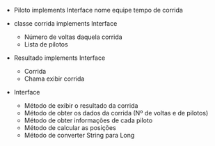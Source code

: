 - Piloto implements Interface
  nome
  equipe
  tempo de corrida

- classe corrida implements Interface
    - Número de voltas daquela corrida
    - Lista de pilotos


- Resultado implements Interface
    - Corrida
    - Chama exibir corrida

- Interface
    - Método de exibir o resultado da corrida
    - Método de obter os dados da corrida (Nº de voltas e de pilotos)
    - Método de obter informações de cada piloto
    - Método de calcular as posições
    - Método de converter String para Long